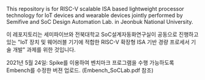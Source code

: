 This repository is for RISC-V scalable ISA based lightweight processor technology for IoT devices and wearable devices jointly performed by Semifive and SoC Design Automation Lab. in Jeonbuk National University.

이 레포지토리는 세미파이브와 전북대학교 SoC설계자동화연구실이 공동으로 진행하고 있는 "IoT 장치 및 웨어러블 기기에 적합한 RISC-V 확장형 ISA 기반 경량 프로세서 기술 개발" 과제를 위한 것입니다.

2021년 5월 24일: Spike를 이용하여 벤치마크 프로그램을 수행 가능하도록 Embench를 수정한 버젼 업로드. (Embench_SoCLab.pdf 참조)
